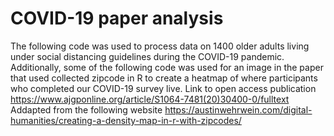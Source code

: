 # COVID-19 paper analysis
The following code was used to process data on 1400 older adults living under social distancing guidelines during the COVID-19 pandemic. Additionally, some of the following code was used for an image in the paper that used collected zipcode in R to create a heatmap of where participants who completed our COVID-19 survey live.
Link to open access publication
https://www.ajgponline.org/article/S1064-7481(20)30400-0/fulltext
Addapted from the following website
https://austinwehrwein.com/digital-humanities/creating-a-density-map-in-r-with-zipcodes/
